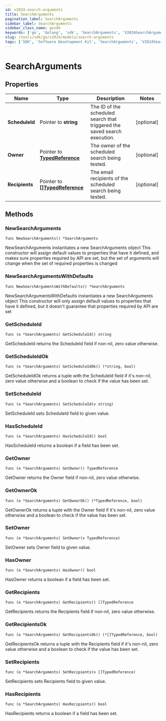 ```yaml
---
id: v2024-search-arguments
title: SearchArguments
pagination_label: SearchArguments
sidebar_label: SearchArguments
sidebar_class_name: gosdk
keywords: ['go', 'Golang', 'sdk', 'SearchArguments', 'V2024SearchArguments'] 
slug: /tools/sdk/go/v2024/models/search-arguments
tags: ['SDK', 'Software Development Kit', 'SearchArguments', 'V2024SearchArguments']
---
```


# SearchArguments

## Properties

Name | Type | Description | Notes
------------ | ------------- | ------------- | -------------
**ScheduleId** | Pointer to **string** | The ID of the scheduled search that triggered the saved search execution.  | [optional] 
**Owner** | Pointer to [**TypedReference**](typed-reference) | The owner of the scheduled search being tested.  | [optional] 
**Recipients** | Pointer to [**[]TypedReference**](typed-reference) | The email recipients of the scheduled search being tested.  | [optional] 

## Methods

### NewSearchArguments

`func NewSearchArguments() *SearchArguments`

NewSearchArguments instantiates a new SearchArguments object
This constructor will assign default values to properties that have it defined,
and makes sure properties required by API are set, but the set of arguments
will change when the set of required properties is changed

### NewSearchArgumentsWithDefaults

`func NewSearchArgumentsWithDefaults() *SearchArguments`

NewSearchArgumentsWithDefaults instantiates a new SearchArguments object
This constructor will only assign default values to properties that have it defined,
but it doesn't guarantee that properties required by API are set

### GetScheduleId

`func (o *SearchArguments) GetScheduleId() string`

GetScheduleId returns the ScheduleId field if non-nil, zero value otherwise.

### GetScheduleIdOk

`func (o *SearchArguments) GetScheduleIdOk() (*string, bool)`

GetScheduleIdOk returns a tuple with the ScheduleId field if it's non-nil, zero value otherwise
and a boolean to check if the value has been set.

### SetScheduleId

`func (o *SearchArguments) SetScheduleId(v string)`

SetScheduleId sets ScheduleId field to given value.

### HasScheduleId

`func (o *SearchArguments) HasScheduleId() bool`

HasScheduleId returns a boolean if a field has been set.

### GetOwner

`func (o *SearchArguments) GetOwner() TypedReference`

GetOwner returns the Owner field if non-nil, zero value otherwise.

### GetOwnerOk

`func (o *SearchArguments) GetOwnerOk() (*TypedReference, bool)`

GetOwnerOk returns a tuple with the Owner field if it's non-nil, zero value otherwise
and a boolean to check if the value has been set.

### SetOwner

`func (o *SearchArguments) SetOwner(v TypedReference)`

SetOwner sets Owner field to given value.

### HasOwner

`func (o *SearchArguments) HasOwner() bool`

HasOwner returns a boolean if a field has been set.

### GetRecipients

`func (o *SearchArguments) GetRecipients() []TypedReference`

GetRecipients returns the Recipients field if non-nil, zero value otherwise.

### GetRecipientsOk

`func (o *SearchArguments) GetRecipientsOk() (*[]TypedReference, bool)`

GetRecipientsOk returns a tuple with the Recipients field if it's non-nil, zero value otherwise
and a boolean to check if the value has been set.

### SetRecipients

`func (o *SearchArguments) SetRecipients(v []TypedReference)`

SetRecipients sets Recipients field to given value.

### HasRecipients

`func (o *SearchArguments) HasRecipients() bool`

HasRecipients returns a boolean if a field has been set.


